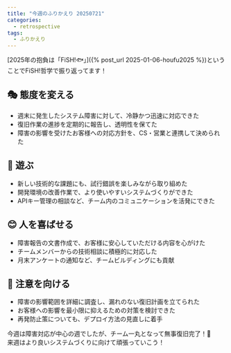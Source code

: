 ```yaml
---
title: "今週のふりかえり 20250721"
categories:
  - retrospective
tags:
  - ふりかえり
---
```


[2025年の抱負は「FiSH!🐟」]({% post_url 2025-01-06-houfu2025 %})ということでFiSH!哲学で振り返ってます！

## 🎭 態度を変える

- 週末に発生したシステム障害に対して、冷静かつ迅速に対応できた
- 復旧作業の進捗を定期的に報告し、透明性を保てた
- 障害の影響を受けたお客様への対応方針を、CS・営業と連携して決められた

## 🎲 遊ぶ

- 新しい技術的な課題にも、試行錯誤を楽しみながら取り組めた
- 開発環境の改善作業で、より使いやすいシステムづくりができた
- APIキー管理の相談など、チーム内のコミュニケーションを活発にできた

## 😊 人を喜ばせる

- 障害報告の文書作成で、お客様に安心していただける内容を心がけた
- チームメンバーからの技術相談に積極的に対応した
- 月末アンケートの通知など、チームビルディングにも貢献

## 👀 注意を向ける

- 障害の影響範囲を詳細に調査し、漏れのない復旧計画を立てられた
- お客様への影響を最小限に抑えるための対策を検討できた
- 再発防止策についても、デプロイ方法の見直しに着手

今週は障害対応が中心の週でしたが、チーム一丸となって無事復旧完了！💪  
来週はより良いシステムづくりに向けて頑張っていこう！
